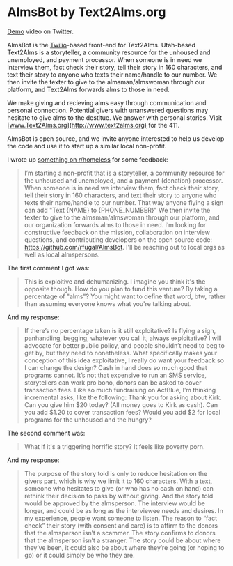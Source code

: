 # AlmsBot by Text2Alms.org

[Demo](https://twitter.com/rfugal/status/1294060585475141632) video on Twitter.

AlmsBot is the [Twilio](https://twilio.com)-based front-end for Text2Alms. Utah-based Text2Alms is a storyteller, a community resource for the unhoused and unemployed, and payment processor. When someone is in need we interview them, fact check their story, tell their story in 160 characters, and text their story to anyone who texts their name/handle to our number. We then invite the texter to give to the almsman/almswoman through our platform, and Text2Alms forwards alms to those in need.

We make giving and recieving alms easy through communication and personal connection. Potential givers with unanswered questions may hesitate to give alms to the destitue. We answer with personal stories. Visit [www.Text2Alms.org](http://www.text2alms.org) for the 411.

AlmsBot is open source, and we invite anyone interested to help us develop the code and use it to start up a similar local non-profit.

I wrote up [something on r/homeless](https://www.reddit.com/r/homeless/comments/i8llcf/giving_alms_by_sms/) for some feedback:
> I’m starting a non-profit that is a storyteller, a community resource for the unhoused and unemployed, and a payment (donation) processor. When someone is in need we interview them, fact check their story, tell their story in 160 characters, and text their story to anyone who texts their name/handle to our number. That way anyone flying a sign can add "Text {NAME} to {PHONE_NUMBER}"
> We then invite the texter to give to the almsman/almswoman through our platform, and our organization forwards alms to those in need.
> I’m looking for constructive feedback on the mission, collaboration on interview questions, and contributing developers on the open source code: https://github.com/rfugal/AlmsBot. I'll be reaching out to local orgs as well as local almspersons.

The first comment I got was:
> This is exploitive and dehumanizing. I imagine you think it's the opposite though. How do you plan to fund this venture? By taking a percentage of "alms"? You might want to define that word, btw, rather than assuming everyone knows what you're talking about.

And my response:
>If there’s no percentage taken is it still exploitative? Is flying a sign, panhandling, begging, whatever you call it, always exploitative? I will advocate for better public policy, and people shouldn’t need to beg to get by, but they need to nonetheless. What specifically makes your conception of this idea exploitative, I really do want your feedback so I can change the design? Cash in hand does so much good that programs cannot. It’s not that expensive to run an SMS service, storytellers can work pro bono, donors can be asked to cover transaction fees.
> Like so much fundraising on ActBlue, I’m thinking incremental asks, like the following: Thank you for asking about Kirk. Can you give him $20 today? (All money goes to Kirk as cash). Can you add $1.20 to cover transaction fees? Would you add $2 for local programs for the unhoused and the hungry?

The second comment was:
> What if it's a triggering horrific story? It feels like poverty porn.

And my response:
> The purpose of the story told is only to reduce hesitation on the givers part, which is why we limit it to 160 characters. With a text, someone who hesitates to give (or who has no cash on hand) can rethink their decision to pass by without giving.
> And the story told would be approved by the almsperson. The interview would be longer, and could be as long as the interviewee needs and desires. In my experience, people want someone to listen.
> The reason to “fact check” their story (with consent and care) is to affirm to the donors that the almsperson isn’t a scammer. The story confirms to donors that the almsperson isn’t a stranger.
> The story could be about where they’ve been, it could also be about where they’re going (or hoping to go) or it could simply be who they are.
